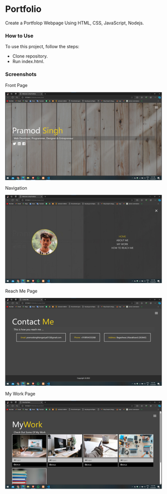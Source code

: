 # Portfolio

Create a Portfolop Webpage Using HTML, CSS, JavaScript, Nodejs. 

### How to Use

To use this project, follow the steps:
 - Clone repository.
 - Run index.html.

### Screenshots

Front Page

![Front Page](https://github.com/PramodSinghGeu/portfolio/blob/master/dist/img/screenshorts/1.jpg)

Navigation

![Navigation](https://github.com/PramodSinghGeu/portfolio/blob/master/dist/img/screenshorts/2.jpg)

Reach Me Page

![ReachMe Page](https://github.com/PramodSinghGeu/portfolio/blob/master/dist/img/screenshorts/3.jpg)

My Work Page

![My Work Page](https://github.com/PramodSinghGeu/portfolio/blob/master/dist/img/screenshorts/4.jpg)
